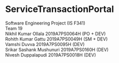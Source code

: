 # ServiceTransactionPortal
Software Engineering Project (IS F341) <br/>
Team 19 <br/>
Nikhil Kumar Ollala 2019A7PS0064H (PO + DEV) <br/>
Rohith Kumar Gattu 2019A7PS0049H (SM + DEV) <br/>
Vamshi Duvva 2019A7PS0095H (DEV) <br/>
Srikar Sashank Mushunuri 2019A7PS0160H (DEV) <br/>
Nivesh Duppalapudi 2019A7PS0018H (DEV)

